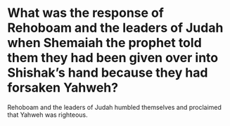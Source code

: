 # What was the response of Rehoboam and the leaders of Judah when Shemaiah the prophet told them they had been given over into Shishak’s hand because they had forsaken Yahweh?

Rehoboam and the leaders of Judah humbled themselves and proclaimed that Yahweh was righteous.
